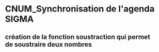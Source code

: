 # CNUM_Synchronisation de l'agenda SIGMA 

## création de la fonction soustraction qui permet de soustraire deux nombres 
